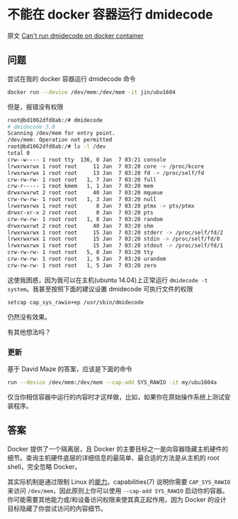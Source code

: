 # 不能在 docker 容器运行 dmidecode

原文 [Can't run dmidecode on docker container](https://stackoverflow.com/questions/54068234/cant-run-dmidecode-on-docker-container)

## 问题

尝试在我的 docker 容器运行 dmidecode 命令

```sh
docker run --device /dev/mem:/dev/mem -it jin/ubu1604
```

但是，报错没有权限

```sh
root@bd1062dfd8ab:/# dmidecode
# dmidecode 3.0
Scanning /dev/mem for entry point.
/dev/mem: Operation not permitted
root@bd1062dfd8ab:/# ls -l /dev
total 0
crw--w---- 1 root tty  136, 0 Jan  7 03:21 console
lrwxrwxrwx 1 root root     11 Jan  7 03:20 core -> /proc/kcore
lrwxrwxrwx 1 root root     13 Jan  7 03:20 fd -> /proc/self/fd
crw-rw-rw- 1 root root   1, 7 Jan  7 03:20 full
crw-r----- 1 root kmem   1, 1 Jan  7 03:20 mem
drwxrwxrwt 2 root root     40 Jan  7 03:20 mqueue
crw-rw-rw- 1 root root   1, 3 Jan  7 03:20 null
lrwxrwxrwx 1 root root      8 Jan  7 03:20 ptmx -> pts/ptmx
drwxr-xr-x 2 root root      0 Jan  7 03:20 pts
crw-rw-rw- 1 root root   1, 8 Jan  7 03:20 random
drwxrwxrwt 2 root root     40 Jan  7 03:20 shm
lrwxrwxrwx 1 root root     15 Jan  7 03:20 stderr -> /proc/self/fd/2
lrwxrwxrwx 1 root root     15 Jan  7 03:20 stdin -> /proc/self/fd/0
lrwxrwxrwx 1 root root     15 Jan  7 03:20 stdout -> /proc/self/fd/1
crw-rw-rw- 1 root root   5, 0 Jan  7 03:20 tty
crw-rw-rw- 1 root root   1, 9 Jan  7 03:20 urandom
crw-rw-rw- 1 root root   1, 5 Jan  7 03:20 zero
```

这使我困惑，因为我可以在主机(ubuntu 14.04)上正常运行 `dmidecode -t system`。我甚至按照下面的建议设置 dmidecode 可执行文件的权限

```sh
setcap cap_sys_rawio+ep /usr/sbin/dmidecode
```

仍然没有效果。

有其他想法吗？

### 更新

基于 David Maze 的答案，应该是下面的命令

```sh
run --device /dev/mem:/dev/mem --cap-add SYS_RAWIO -it my/ubu1604a
```

仅当你相信容器中运行的内容时才这样做，比如，如果你在原始操作系统上测试安装程序。

## 答案

Docker 提供了一个隔离层，且 Docker 的主要目标之一是向容器隐藏主机硬件的细节。查询主机硬件底层的详细信息的最简单、最合适的方法是从主机的 root shell，完全忽略 Docker。

其实际机制是通过限制 Linux 的[能力](http://man7.org/linux/man-pages/man7/capabilities.7.html)。capabilities(7) 说明你需要 `CAP_SYS_RAWIO` 来访问 `/dev/mem`，因此原则上你可以使用 `--cap-add SYS_RAWIO` 启动你的容器。你可能需要其他能力或/和设备访问权限来使其真正起作用，因为 Docker 的设计目标隐藏了你尝试访问的内容细节。
